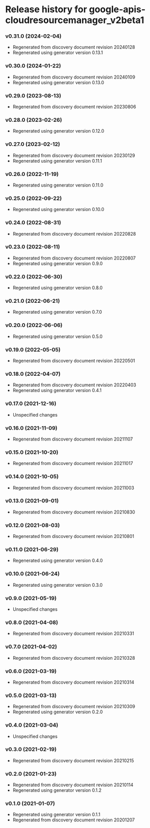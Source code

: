 # Release history for google-apis-cloudresourcemanager_v2beta1

### v0.31.0 (2024-02-04)

* Regenerated from discovery document revision 20240128
* Regenerated using generator version 0.13.1

### v0.30.0 (2024-01-22)

* Regenerated from discovery document revision 20240109
* Regenerated using generator version 0.13.0

### v0.29.0 (2023-08-13)

* Regenerated from discovery document revision 20230806

### v0.28.0 (2023-02-26)

* Regenerated using generator version 0.12.0

### v0.27.0 (2023-02-12)

* Regenerated from discovery document revision 20230129
* Regenerated using generator version 0.11.1

### v0.26.0 (2022-11-19)

* Regenerated using generator version 0.11.0

### v0.25.0 (2022-09-22)

* Regenerated using generator version 0.10.0

### v0.24.0 (2022-08-31)

* Regenerated from discovery document revision 20220828

### v0.23.0 (2022-08-11)

* Regenerated from discovery document revision 20220807
* Regenerated using generator version 0.9.0

### v0.22.0 (2022-06-30)

* Regenerated using generator version 0.8.0

### v0.21.0 (2022-06-21)

* Regenerated using generator version 0.7.0

### v0.20.0 (2022-06-06)

* Regenerated using generator version 0.5.0

### v0.19.0 (2022-05-05)

* Regenerated from discovery document revision 20220501

### v0.18.0 (2022-04-07)

* Regenerated from discovery document revision 20220403
* Regenerated using generator version 0.4.1

### v0.17.0 (2021-12-16)

* Unspecified changes

### v0.16.0 (2021-11-09)

* Regenerated from discovery document revision 20211107

### v0.15.0 (2021-10-20)

* Regenerated from discovery document revision 20211017

### v0.14.0 (2021-10-05)

* Regenerated from discovery document revision 20211003

### v0.13.0 (2021-09-01)

* Regenerated from discovery document revision 20210830

### v0.12.0 (2021-08-03)

* Regenerated from discovery document revision 20210801

### v0.11.0 (2021-06-29)

* Regenerated using generator version 0.4.0

### v0.10.0 (2021-06-24)

* Regenerated using generator version 0.3.0

### v0.9.0 (2021-05-19)

* Unspecified changes

### v0.8.0 (2021-04-08)

* Regenerated from discovery document revision 20210331

### v0.7.0 (2021-04-02)

* Regenerated from discovery document revision 20210328

### v0.6.0 (2021-03-19)

* Regenerated from discovery document revision 20210314

### v0.5.0 (2021-03-13)

* Regenerated from discovery document revision 20210309
* Regenerated using generator version 0.2.0

### v0.4.0 (2021-03-04)

* Unspecified changes

### v0.3.0 (2021-02-19)

* Regenerated from discovery document revision 20210215

### v0.2.0 (2021-01-23)

* Regenerated from discovery document revision 20210114
* Regenerated using generator version 0.1.2

### v0.1.0 (2021-01-07)

* Regenerated using generator version 0.1.1
* Regenerated from discovery document revision 20201207

